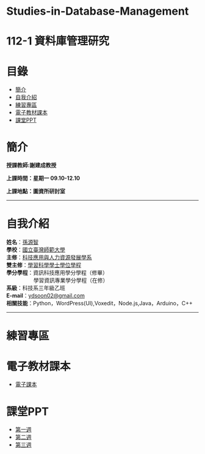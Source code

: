 # Studies-in-Database-Management
# 112-1 資料庫管理研究
# 目錄
+ [簡介](https://github.com/yuancc12/Studies-in-Database-Management/blob/main/README.md#%E7%B0%A1%E4%BB%8B)
+ [自我介紹](https://github.com/yuancc12/Studies-in-Database-Management/blob/main/README.md#%E8%87%AA%E6%88%91%E4%BB%8B%E7%B4%B9)
+ [練習專區](https://github.com/yuancc12/Studies-in-Database-Management/blob/main/README.md#%E7%B7%B4%E7%BF%92%E5%B0%88%E5%8D%80)
+ [電子教材課本](https://github.com/yuancc12/Studies-in-Database-Management/blob/main/README.md#%E9%9B%BB%E5%AD%90%E6%95%99%E6%9D%90%E8%AA%B2%E6%9C%AC)
+ [課堂PPT](https://github.com/yuancc12/Studies-in-Database-Management/blob/main/README.md#%E8%AA%B2%E5%A0%82ppt)

# 簡介
**授課教師:謝建成教授**

**上課時間：星期一 09.10-12.10**

**上課地點：圖資所研討室**
***
# 自我介紹
**姓名**：[孫源智](https://yuancc12.github.io/web/mypages/)\
**學校**：[國立臺灣師範大學](https://www.ntnu.edu.tw/)\
**主修**：[科技應用與人力資源發展學系](https://www.tahrd.ntnu.edu.tw/)\
**雙主修**：[學習科學學士學位學程](https://www.upls.ntnu.edu.tw/)\
**學分學程**：資訊科技應用學分學程（修畢）\
&nbsp;&nbsp;&nbsp;&nbsp;&nbsp;&nbsp;&nbsp;&nbsp;&nbsp;&nbsp;&nbsp;&nbsp;&nbsp;&nbsp;&nbsp;&nbsp; &nbsp;學習資訊專業學分學程（在修）\
**系級**：科技系三年級乙班\
**E-mail**：ydsoon02@gmail.com\
**相關技能**：Python，WordPress(UI),Voxedit，Node.js,Java，Arduino，C++
***
# 練習專區
# 電子教材課本
+ [電子課本](https://moodle3.ntnu.edu.tw/pluginfile.php/1109117/mod_resource/content/1/Database%20Systems%20%20Design%2C%20Implementation%20%20Management%2013th.pdf)
# 課堂PPT
+ [第一週](https://moodle3.ntnu.edu.tw/pluginfile.php/1109126/mod_resource/content/1/1-Introduction.pdf)
+ [第二週](https://moodle3.ntnu.edu.tw/pluginfile.php/1109133/mod_resource/content/1/2-Data%20Modeling.pdf)
+ [第三週](https://moodle3.ntnu.edu.tw/pluginfile.php/1128144/mod_resource/content/1/3%20Relational%20Model.pdf)
